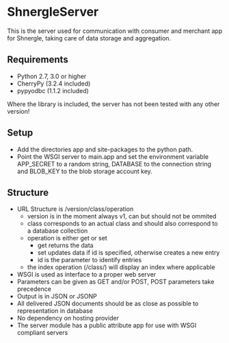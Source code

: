 ShnergleServer
==============

This is the server used for communication with consumer and merchant app for Shnergle, taking care of data storage and aggregation.

Requirements
------------

 * Python 2.7, 3.0 or higher
 * CherryPy (3.2.4 included)
 * pypyodbc (1.1.2 included)

Where the library is included, the server has not been tested with any other version!


Setup
-----

 * Add the directories app and site-packages to the python path.
 * Point the WSGI server to main.app and set the environment variable APP_SECRET to a random string, DATABASE to the connection string and BLOB_KEY to the blob storage account key.


Structure
---------
 
 * URL Structure is /version/class/operation
   * version is in the moment always v1, can but should not be ommited
   * class corresponds to an actual class and should also correspond to a database collection
   * operation is either get or set
     * get returns the data
     * set updates data if id is specified, otherwise creates a new entry
	 * id is the parameter to identify entries
   * the index operation (/class/) will display an index where applicable
 * WSGI is used as interface to a proper web server
 * Parameters can be given as GET and/or POST, POST parameters take precedence
 * Output is in JSON or JSONP
 * All delivered JSON documents should be as close as possible to representation in database
 * No dependency on hosting provider
 * The server module has a public attribute app for use with WSGI compliant servers
